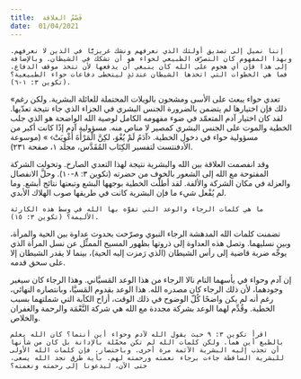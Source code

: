 ```yaml
---
title:  فَصْمُ العلاقة
date:  01/04/2021
---
```


`إننا نميل إلى تصديق أولئك الذي نعرفهم ونشك غريزيًّا في الذين لا نعرفهم. وبهذا المفهوم كان التصرّف الطبيعي لحواء هو أن تشكك في الشيطان. وبالإضافة إلى هذا فإن أي هجوم على الله كان ينبغي أن يدفعها لأن تتخذ موقف الدفاع. فما هي الخطوات التي اتخذها الشيطان عندئذٍ ليتخطى دفاعات حواء الطبيعية؟ (تكوين ٣: ١-٦).`

«تعدي حواء يبعث على الأسى ومشحون بالويلات المحتملة للعائلة البشرية. ولكن رغم ذلك فإن اختيارها لم يتضمن بالضرورة الجنس البشري في الجزاء الذي جاء نتيجة تعدّيها. لقد كان اختيار آدم المتعمّد في ضوء مفهومه الكامل لوصية الله الواضحة هو الذي جلب الخطية والموت على الجنس البشري كمصير لا مناص منه. مسؤولية آدم إذًا كانت أكبر من مسؤولية حواء في دخول الخطية. ‹آدَمُ لَمْ يُغْوَ، لكِنَّ الْمَرْأَةَ أُغْوِيَتْ› » (موسوعة الأدفنتست لتفسير الكِتَاب المُقَدَّس، مجلد ١، صفحة ٢٣١).

وقد انفصمت العلاقة بين الله والبشرية نتيجة لهذا التعدي الصارخ. وتحولت الشركة المفتوحة مع الله إلى الشعور بالخوف من حضرته (تكوين ٣: ٨-١٠). وحلَّ الانفصال والعزلة في مكان الشركة والألفة. لقد أطلّت الخطية بوجهها البشع وتبعتها نتائج أبشع. وما لم يُفْعل شيء ما فإن البشرية كانت في طريقها صوب الهلاك الأبدي.

`ما هي كلمات الرجاء والوعد التي تفوَّه بها الله في وسط هذه الكارثة الأليمة؟ (تكوين ٣: ١٥).`

تضمنت كلمات الله المدهشة الرجاء النبوي وصرّحت بحدوث عداوة بين الحية والمرأة، وبين نسليهما. وتصل هذه العداوة إلى ذروتها بظهور المسيح الممثِّل عن نسل المرأة الذي يوجِّه ضربة قاضية إلى رأس الشيطان (الذي رَمزت إليه الحية)، بينما لا يقدر الشيطان إلا على سحق قدمه.

إن آدم وحواء في يأسهما التام نالا الرجاء من هذا الوعد المَسيَّاني. وهذا الرجاء كان سيغير وجودهما، لأن ذلك الرجاء كان مصدره الله. هذا الوعد بقدوم المَسيَّا، وبانتصاره النهائي، رغم أنه لم يكن واضحًا كُلّ الوضوح في ذلك الوقت، أزاح الكآبة التي شملتهما بسبب الخطية. وقُدِّم لهما الوعد بشركة مجددة مع الله هي شركة النَّعْمَة والرحمة والغفران والخلاص.

`اقرأ تكوين ٣: ٩ حيث يقول الله لآدم وحواء أين أنتما؟ كان الله يعلم بالطبع أين هما. ولكن كلمات الله لم تكن محمّلة بالإدانة بل كان من شأنها أن تجذب إليه البشرية الآثمة مرة أخرى. وباختصار، فإن كلمات الله الأولى للبشرية الساقطة جاءت برجاء نعمته ورحمته لهم. بأية طرق نجد الله يسعى، حتى الآن، ليدعونا إلى رحمته ونعمته؟`